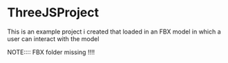 # ThreeJSProject

This is an example project i created that loaded in an FBX model in which a user can interact with the model 


NOTE:::: FBX folder missing !!!!
